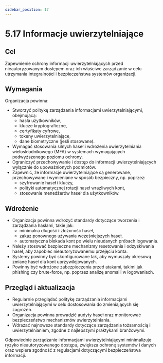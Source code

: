 ```yaml
---
sidebar_position: 17
---
```


# 5.17 Informacje uwierzytelniające

## Cel
Zapewnienie ochrony informacji uwierzytelniających przed nieautoryzowanym dostępem oraz ich właściwe zarządzanie w celu utrzymania integralności i bezpieczeństwa systemów organizacji.

## Wymagania
Organizacja powinna:
- Stworzyć politykę zarządzania informacjami uwierzytelniającymi, obejmującą:
  - hasła użytkowników,
  - klucze kryptograficzne,
  - certyfikaty cyfrowe,
  - tokeny uwierzytelniające,
  - dane biometryczne (jeśli stosowane).
- Wymagać stosowania silnych haseł i wdrożenia uwierzytelniania wieloskładnikowego (MFA) w systemach wymagających podwyższonego poziomu ochrony.
- Ograniczyć przechowywanie i dostęp do informacji uwierzytelniających wyłącznie do upoważnionych podmiotów.
- Zapewnić, że informacje uwierzytelniające są generowane, przechowywane i wymieniane w sposób bezpieczny, np. poprzez:
  - szyfrowanie haseł i kluczy,
  - polityki automatycznej rotacji haseł wrażliwych kont,
  - stosowanie menedżerów haseł dla użytkowników.

## Wdrożenie
- Organizacja powinna wdrożyć standardy dotyczące tworzenia i zarządzania hasłami, takie jak:
  - minimalna długość i złożoność haseł,
  - zakaz ponownego używania wcześniejszych haseł,
  - automatyczna blokada kont po wielu nieudanych próbach logowania.
- Należy stosować bezpieczne mechanizmy resetowania i odzyskiwania haseł, aby zapobiec nieautoryzowanemu przejęciu konta.
- Systemy powinny być skonfigurowane tak, aby wymuszały okresową zmianę haseł dla kont uprzywilejowanych.
- Powinny być wdrożone zabezpieczenia przed atakami, takimi jak phishing czy brute-force, np. poprzez analizę anomalii w logowaniach.

## Przegląd i aktualizacja
- Regularnie przeglądać politykę zarządzania informacjami uwierzytelniającymi w celu dostosowania do zmieniających się zagrożeń.
- Organizacja powinna prowadzić audyty haseł oraz monitorować bezpieczeństwo mechanizmów uwierzytelniania.
- Wdrażać najnowsze standardy dotyczące zarządzania tożsamością i uwierzytelnianiem, zgodne z najlepszymi praktykami branżowymi.

Odpowiednie zarządzanie informacjami uwierzytelniającymi minimalizuje ryzyko nieautoryzowanego dostępu, zwiększa ochronę systemów i danych oraz wspiera zgodność z regulacjami dotyczącymi bezpieczeństwa informacji.
